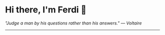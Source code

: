 <h1>Hi there, I'm Ferdi 👋</h1>

<p><em>
  "Judge a man by his questions rather than his answers." — Voltaire
</em></p>

---
